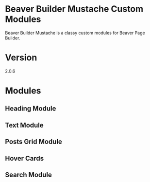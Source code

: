 # Beaver Builder Mustache Custom Modules
Beaver Builder Mustache is a classy custom modules for Beaver Page Builder.

# Version
2.0.6

# Modules
## Heading Module
## Text Module
## Posts Grid Module
## Hover Cards
## Search Module
